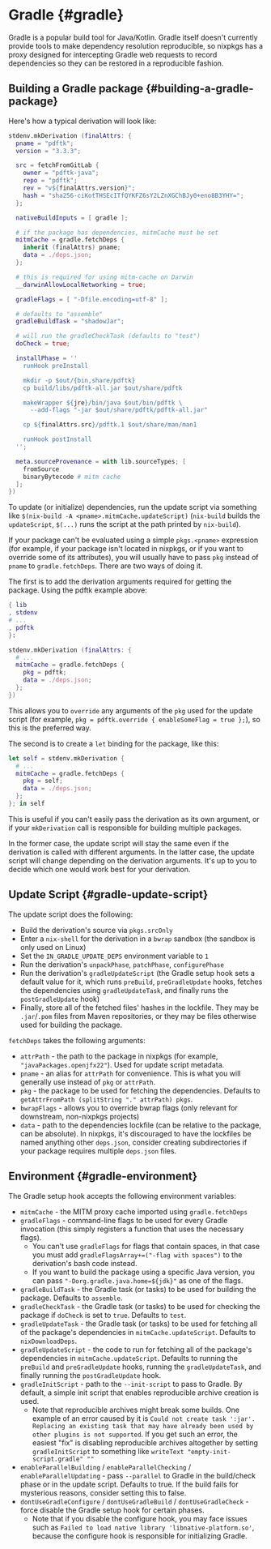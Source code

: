 # Gradle {#gradle}

Gradle is a popular build tool for Java/Kotlin. Gradle itself doesn't
currently provide tools to make dependency resolution reproducible, so
nixpkgs has a proxy designed for intercepting Gradle web requests to
record dependencies so they can be restored in a reproducible fashion.

## Building a Gradle package {#building-a-gradle-package}

Here's how a typical derivation will look like:

```nix
stdenv.mkDerivation (finalAttrs: {
  pname = "pdftk";
  version = "3.3.3";

  src = fetchFromGitLab {
    owner = "pdftk-java";
    repo = "pdftk";
    rev = "v${finalAttrs.version}";
    hash = "sha256-ciKotTHSEcITfQYKFZ6sY2LZnXGChBJy0+eno8B3YHY=";
  };

  nativeBuildInputs = [ gradle ];

  # if the package has dependencies, mitmCache must be set
  mitmCache = gradle.fetchDeps {
    inherit (finalAttrs) pname;
    data = ./deps.json;
  };

  # this is required for using mitm-cache on Darwin
  __darwinAllowLocalNetworking = true;

  gradleFlags = [ "-Dfile.encoding=utf-8" ];

  # defaults to "assemble"
  gradleBuildTask = "shadowJar";

  # will run the gradleCheckTask (defaults to "test")
  doCheck = true;

  installPhase = ''
    runHook preInstall

    mkdir -p $out/{bin,share/pdftk}
    cp build/libs/pdftk-all.jar $out/share/pdftk

    makeWrapper ${jre}/bin/java $out/bin/pdftk \
      --add-flags "-jar $out/share/pdftk/pdftk-all.jar"

    cp ${finalAttrs.src}/pdftk.1 $out/share/man/man1

    runHook postInstall
  '';

  meta.sourceProvenance = with lib.sourceTypes; [
    fromSource
    binaryBytecode # mitm cache
  ];
})
```

To update (or initialize) dependencies, run the update script via
something like `$(nix-build -A <pname>.mitmCache.updateScript)`
(`nix-build` builds the `updateScript`, `$(...)` runs the script at the
path printed by `nix-build`).

If your package can't be evaluated using a simple `pkgs.<pname>`
expression (for example, if your package isn't located in nixpkgs, or if
you want to override some of its attributes), you will usually have to
pass `pkg` instead of `pname` to `gradle.fetchDeps`. There are two ways
of doing it.

The first is to add the derivation arguments required for getting the
package. Using the pdftk example above:

```nix
{ lib
, stdenv
# ...
, pdftk
}:

stdenv.mkDerivation (finalAttrs: {
  # ...
  mitmCache = gradle.fetchDeps {
    pkg = pdftk;
    data = ./deps.json;
  };
})
```

This allows you to `override` any arguments of the `pkg` used for
the update script (for example, `pkg = pdftk.override { enableSomeFlag =
true };`), so this is the preferred way.

The second is to create a `let` binding for the package, like this:

```nix
let self = stdenv.mkDerivation {
  # ...
  mitmCache = gradle.fetchDeps {
    pkg = self;
    data = ./deps.json;
  };
}; in self
```

This is useful if you can't easily pass the derivation as its own
argument, or if your `mkDerivation` call is responsible for building
multiple packages.

In the former case, the update script will stay the same even if the
derivation is called with different arguments. In the latter case, the
update script will change depending on the derivation arguments. It's up
to you to decide which one would work best for your derivation.

## Update Script {#gradle-update-script}

The update script does the following:

- Build the derivation's source via `pkgs.srcOnly`
- Enter a `nix-shell` for the derivation in a `bwrap` sandbox (the
  sandbox is only used on Linux)
- Set the `IN_GRADLE_UPDATE_DEPS` environment variable to `1`
- Run the derivation's `unpackPhase`, `patchPhase`, `configurePhase`
- Run the derivation's `gradleUpdateScript` (the Gradle setup hook sets
  a default value for it, which runs `preBuild`, `preGradleUpdate`
  hooks, fetches the dependencies using `gradleUpdateTask`, and finally
  runs the `postGradleUpdate` hook)
- Finally, store all of the fetched files' hashes in the lockfile. They
  may be `.jar`/`.pom` files from Maven repositories, or they may be
  files otherwise used for building the package.

`fetchDeps` takes the following arguments:

- `attrPath` - the path to the package in nixpkgs (for example,
  `"javaPackages.openjfx22"`). Used for update script metadata.
- `pname` - an alias for `attrPath` for convenience. This is what you
  will generally use instead of `pkg` or `attrPath`.
- `pkg` - the package to be used for fetching the dependencies. Defaults
  to `getAttrFromPath (splitString "." attrPath) pkgs`.
- `bwrapFlags` - allows you to override bwrap flags (only relevant for
  downstream, non-nixpkgs projects)
- `data` - path to the dependencies lockfile (can be relative to the
  package, can be absolute). In nixpkgs, it's discouraged to have the
  lockfiles be named anything other `deps.json`, consider creating
  subdirectories if your package requires multiple `deps.json` files.

## Environment {#gradle-environment}

The Gradle setup hook accepts the following environment variables:

- `mitmCache` - the MITM proxy cache imported using `gradle.fetchDeps`
- `gradleFlags` - command-line flags to be used for every Gradle
  invocation (this simply registers a function that uses the necessary
  flags).
  - You can't use `gradleFlags` for flags that contain spaces, in that
    case you must add `gradleFlagsArray+=("-flag with spaces")` to the
    derivation's bash code instead.
  - If you want to build the package using a specific Java version, you
    can pass `"-Dorg.gradle.java.home=${jdk}"` as one of the flags.
- `gradleBuildTask` - the Gradle task (or tasks) to be used for building
  the package. Defaults to `assemble`.
- `gradleCheckTask` - the Gradle task (or tasks) to be used for checking
  the package if `doCheck` is set to `true`. Defaults to `test`.
- `gradleUpdateTask` - the Gradle task (or tasks) to be used for
  fetching all of the package's dependencies in
  `mitmCache.updateScript`. Defaults to `nixDownloadDeps`.
- `gradleUpdateScript` - the code to run for fetching all of the
  package's dependencies in `mitmCache.updateScript`. Defaults to
  running the `preBuild` and `preGradleUpdate` hooks, running the
  `gradleUpdateTask`, and finally running the `postGradleUpdate` hook.
- `gradleInitScript` - path to the `--init-script` to pass to Gradle. By
  default, a simple init script that enables reproducible archive
  creation is used.
  - Note that reproducible archives might break some builds. One example
    of an error caused by it is `Could not create task ':jar'. Replacing
    an existing task that may have already been used by other plugins is
    not supported`. If you get such an error, the easiest "fix" is
    disabling reproducible archives altogether by setting
    `gradleInitScript` to something like `writeText
    "empty-init-script.gradle" ""`
- `enableParallelBuilding` / `enableParallelChecking` /
  `enableParallelUpdating` - pass `--parallel` to Gradle in the
  build/check phase or in the update script. Defaults to true. If the
  build fails for mysterious reasons, consider setting this to false.
- `dontUseGradleConfigure` / `dontUseGradleBuild` / `dontUseGradleCheck`
  \- force disable the Gradle setup hook for certain phases.
  - Note that if you disable the configure hook, you may face issues
    such as `Failed to load native library 'libnative-platform.so'`,
    because the configure hook is responsible for initializing Gradle.
